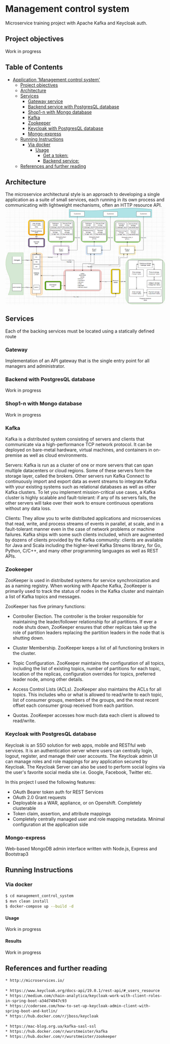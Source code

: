 # Management control system

Microservice training project with Apache Kafka and Keycloak auth.

## Project objectives

Work in progress

## Table of Contents

* [Application 'Management control system'](#management-control-system)
    * [Project objectives](#project-objectives)
    * [Architecture](#architecture)
    * [Services](#services)
        * [Gateway service](#gateway)
        * [Backend service with PostgresQL database](#backend-with-PostgresQL-database)
        * [Shop1-n with Mongo database](#Shop1-n-with-Mongo-database)
        * [Kafka](#kafka)
        * [Zookeeper](#zookeeper)
        * [Keycloak with PostgresQL database](#keycloak-with-PostgresQL-database)
        * [Mongo-express](#mongo-express)
    * [Running Instructions](#running-instructions)
        * [Via docker](#via-docker)
            * [Usage](#usage)
                * [Get a token:](#get-a-token)
                * [Backend service:](#backend-service)
    * [References and further reading](#references-and-further-reading)

## Architecture

The microservice architectural style is an approach to developing a single application as a suite of small services, each running in its own process and communicating with lightweight mechanisms, often an HTTP resource API.
![image info](images/image01.jpg)

## Services

Each of the backing services must be located using a statically defined route

### Gateway

Implementation of an API gateway that is the single entry point for all managers and administrator.

### Backend with PostgresQL database

Work in progress

### Shop1-n with Mongo database

Work in progress

### Kafka

Kafka is a distributed system consisting of servers and clients that communicate via a high-performance TCP network protocol.
It can be deployed on bare-metal hardware, virtual machines, and containers in on-premise as well as cloud environments.

Servers: Kafka is run as a cluster of one or more servers that can span multiple datacenters or cloud regions.
Some of these servers form the storage layer, called the brokers. Other servers run Kafka Connect to continuously 
import and export data as event streams to integrate Kafka with your existing systems such as relational databases as 
well as other Kafka clusters. To let you implement mission-critical use cases, a Kafka cluster is highly scalable and 
fault-tolerant: if any of its servers fails, the other servers will take over their work to ensure continuous operations without any data loss.

Clients: They allow you to write distributed applications and microservices that read, write, and process streams of events
in parallel, at scale, and in a fault-tolerant manner even in the case of network problems or machine failures. Kafka ships 
with some such clients included, which are augmented by dozens of clients provided by the Kafka community: clients are available
for Java and Scala including the higher-level Kafka Streams library, for Go, Python, C/C++, and many other programming languages 
as well as REST APIs.

### Zookeeper

ZooKeeper is used in distributed systems for service synchronization and as a naming registry.  When working with Apache Kafka,
ZooKeeper is primarily used to track the status of nodes in the Kafka cluster and maintain a list of Kafka topics and messages.

ZooKeeper has five primary functions:
 - Controller Election. The controller is the broker responsible for maintaining the leader/follower relationship for all partitions. 
If ever a node shuts down, ZooKeeper ensures that other replicas take up the role of partition leaders replacing the partition
leaders in the node that is shutting down.

 - Cluster Membership. ZooKeeper keeps a list of all functioning brokers in the cluster.

 - Topic Configuration. ZooKeeper maintains the configuration of all topics, including the list of existing topics, 
number of partitions for each topic, location of the replicas, configuration overrides for topics, preferred leader node, among other details.

 - Access Control Lists (ACLs). ZooKeeper also maintains the ACLs for all topics.  This includes who or what is allowed 
to read/write to each topic, list of consumer groups, members of the groups, and the most recent offset each consumer group
received from each partition.

 - Quotas. ZooKeeper accesses how much data each client is allowed to read/write.

### Keycloak with PostgresQL database

Keycloak is an SSO solution for web apps, mobile and RESTful web services. It is an authentication server where users can centrally login,
logout, register, and manage their user accounts. The Keycloak admin UI can manage roles and role mappings for any application secured by Keycloak.
The Keycloak Server can also be used to perform social logins via the user's favorite social media site i.e. Google, Facebook, Twitter etc.

In this project I used the following features:
 - OAuth Bearer token auth for REST Services
 - OAuth 2.0 Grant requests
 - Deployable as a WAR, appliance, or on Openshift. Completely clusterable
 - Token claim, assertion, and attribute mappings 
 - Completely centrally managed user and role mapping metadata. Minimal configuration at the application side

### Mongo-express

Web-based MongoDB admin interface written with Node.js, Express and Bootstrap3

## Running Instructions
### Via docker

```bash
$ cd management_control_system
$ mvn clean install
$ docker-compose up --build -d
```

#### Usage

Work in progress

#### Results

Work in progress

## References and further reading
    * http://microservices.io/

    * https://www.keycloak.org/docs-api/19.0.1/rest-api/#_users_resource
    * https://medium.com/chain-analytica/keycloak-work-with-client-roles-in-spring-boot-a34d74947c93
    * https://codersee.com/how-to-set-up-keycloak-admin-client-with-spring-boot-and-kotlin/
    * https://hub.docker.com/r/jboss/keycloak

    * https://mac-blog.org.ua/kafka-sasl-ssl
    * https://hub.docker.com/r/wurstmeister/kafka
    * https://hub.docker.com/r/wurstmeister/zookeeper